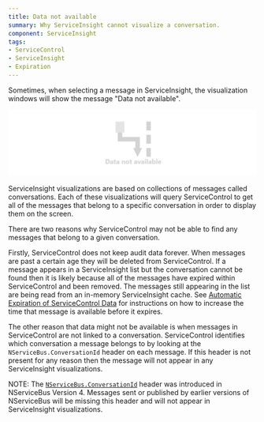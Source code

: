 ```yaml
---
title: Data not available
summary: Why ServiceInsight cannot visualize a conversation.
component: ServiceInsight
tags:
- ServiceControl
- ServiceInsight
- Expiration
---
```


Sometimes, when selecting a message in ServiceInsight, the visualization windows will show the message "Data not available".

![No data available](./images/no-conversation-data-available.png)

ServiceInsight visualizations are based on collections of messages called conversations. Each of these visualizations will query ServiceControl to get all of the messages that belong to a specific conversation in order to display them on the screen.

There are two reasons why ServiceControl may not be able to find any messages that belong to a given conversation.

Firstly, ServiceControl does not keep audit data forever. When messages are past a certain age they will be deleted from ServiceControl. If a message appears in a ServiceInsight list but the conversation cannot be found then it is likely because all of the messages have expired within ServiceControl and been removed. The messages still appearing in the list are being read from an in-memory ServiceInsight cache. See [Automatic Expiration of ServiceControl Data](/servicecontrol/how-purge-expired-data.md) for instructions on how to increase the time that message is available before it expires.

The other reason that data might not be available is when messages in ServiceControl are not linked to a conversation. ServiceControl identifies which conversation a message belongs to by looking at the `NServiceBus.ConversationId` header on each message. If this header is not present for any reason then the message will not appear in any ServiceInsight visualizations.

NOTE: The [`NServiceBus.ConversationId`](/nservicebus/messaging/headers.md#messaging-interaction-headers-nservicebus-conversationid) header was introduced in NServiceBus Version 4. Messages sent or published by earlier versions of NServiceBus will be missing this header and will not appear in ServiceInsight visualizations.